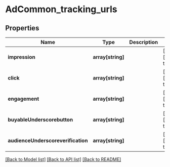 # AdCommon_tracking_urls

## Properties
Name | Type | Description | Notes
------------ | ------------- | ------------- | -------------
**impression** | **array[string]** |  | [optional] [default to null]
**click** | **array[string]** |  | [optional] [default to null]
**engagement** | **array[string]** |  | [optional] [default to null]
**buyableUnderscorebutton** | **array[string]** |  | [optional] [default to null]
**audienceUnderscoreverification** | **array[string]** |  | [optional] [default to null]

[[Back to Model list]](../README.md#documentation-for-models) [[Back to API list]](../README.md#documentation-for-api-endpoints) [[Back to README]](../README.md)


